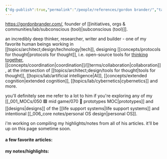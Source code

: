```yaml
---
{"dg-publish":true,"permalink":"/people/references/gordon brander/","tags":["person","research","knowledgemanagement","distributedsystems","cybernetics","top3","systemsscience","🌱"],"created":"2024-03-19T16:25:06.818-03:00","updated":"2024-07-23T02:18:14.169-03:00"}
---
```


https://gordonbrander.com/, founder of [[initiatives, orgs & communities/lab/subconscious (tool)\|subconscious (tool)]].

an incredibly deep thinker, researcher, writer and builder - one of my favorite human beings working in [[topics/architect;design/technology\|tech]], designing [[concepts/protocols for thought\|protocols for thought]], i.e. open-source tools for [thinking together](https://subconscious.substack.com/p/thinking-together), [[concepts/coordination\|coordination]]/[[terms/collaboration\|collaboration]], at the intersection of [[topics/architect;design/tools for thought\|tools for thought]], [[topics/lab/artificial intelligence\|AI]], [[concepts/extended cognition\|extended cognition]], [[topics/lab/cybernetics\|cybernetics]] and more.

you'll definitely see me refer to a lot to him if you're exploring any of my [[_001_MOCs/050 🟩 mid game/070 🔩 prototypes MOC\|prototypes]] and [[designs\|designs]] of the [[life support systems\|life support systems]] and intentional [[_006_core notes/personal OS design\|personal OS]].

i'm working on compiling my highlights/notes from all of his articles. it'll be up on this page sometime soon.

#### a few favorite articles:


#### my notes/highlights:

